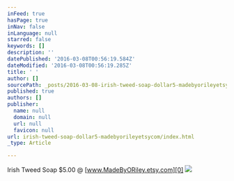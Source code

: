 ```yaml
---
inFeed: true
hasPage: true
inNav: false
inLanguage: null
starred: false
keywords: []
description: ''
datePublished: '2016-03-08T00:56:19.584Z'
dateModified: '2016-03-08T00:56:19.285Z'
title: ' '
author: []
sourcePath: _posts/2016-03-08-irish-tweed-soap-dollar5-madebyorileyetsycom.md
published: true
authors: []
publisher:
  name: null
  domain: null
  url: null
  favicon: null
url: irish-tweed-soap-dollar5-madebyorileyetsycom/index.html
_type: Article

---
```

Irish Tweed Soap   $5.00 @ [www.MadeByORiley.etsy.com][0]
![](https://the-grid-user-content.s3-us-west-2.amazonaws.com/4003355e-dfb1-4f96-9691-e6802023c7a9.jpg)

[0]: https://www.etsy.com/listing/267801277/green-irish-tweed-type-fragrance?ref=listing-shop-header-0
